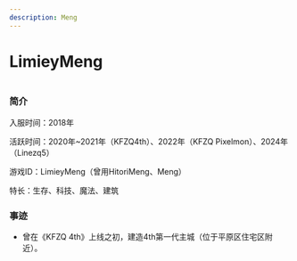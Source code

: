 ```yaml
---
description: Meng
---
```


# LimieyMeng

<figure><img src="https://webstatic-zijgame-1258074638.cos.ap-shanghai.myqcloud.com/img/wiki/player_img_limieymeng.png" alt=""><figcaption></figcaption></figure>

### 简介

入服时间：2018年

活跃时间：2020年\~2021年（KFZQ4th）、2022年（KFZQ Pixelmon）、2024年（Linezq5）

游戏ID：LimieyMeng（曾用HitoriMeng、Meng）

特长：生存、科技、魔法、建筑





### 事迹

* 曾在《KFZQ 4th》上线之初，建造4th第一代主城（位于平原区住宅区附近）。
